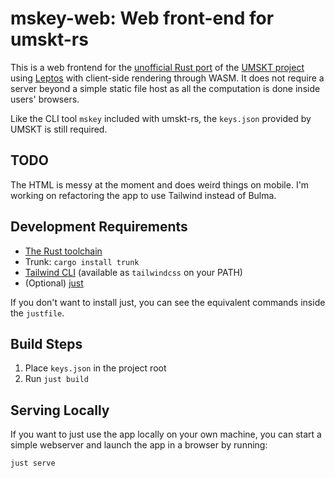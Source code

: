 # mskey-web: Web front-end for umskt-rs

This is a web frontend for the [unofficial Rust port](https://github.com/anpage/umskt-rs) of the [UMSKT project](https://github.com/UMSKT/UMSKT) using [Leptos](https://leptos.dev/) with client-side rendering through WASM. It does not require a server beyond a simple static file host as all the computation is done inside users' browsers.

Like the CLI tool `mskey` included with umskt-rs, the `keys.json` provided by UMSKT is still required.

## TODO
The HTML is messy at the moment and does weird things on mobile. I'm working on refactoring the app to use Tailwind instead of Bulma.

## Development Requirements
* [The Rust toolchain](https://rustup.rs/)
* Trunk: `cargo install trunk`
* [Tailwind CLI](https://github.com/tailwindlabs/tailwindcss/releases) (available as `tailwindcss` on your PATH)
* (Optional) [just](https://github.com/casey/just)

If you don't want to install just, you can see the equivalent commands inside the `justfile`.

## Build Steps
1. Place `keys.json` in the project root
2. Run `just build`

## Serving Locally
If you want to just use the app locally on your own machine, you can start a simple webserver and launch the app in a browser by running:
```
just serve
```
